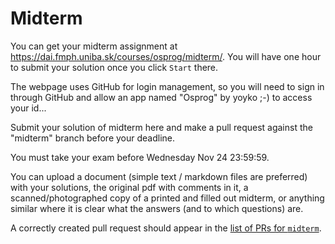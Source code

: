 Midterm
=======

You can get your midterm assignment at https://dai.fmph.uniba.sk/courses/osprog/midterm/.
You will have one hour to submit your solution once you click `Start` there.

The webpage uses GitHub for login management, so you will need to sign in
through GitHub and allow an app named "Osprog" by yoyko ;-) to access your
id...

Submit your solution of midterm here and make a pull request against the
"midterm" branch before your deadline.

You must take your exam before Wednesday Nov 24 23:59:59.

You can upload a document (simple text / markdown files are preferred) with
your solutions, the original pdf with comments in it, a scanned/photographed
copy of a printed and filled out midterm, or anything similar where it is clear
what the answers (and to which questions) are.

A correctly created pull request should appear in the
[list of PRs for `midterm`](https://github.com/pulls?utf8=%E2%9C%93&q=is%3Aopen+is%3Apr+user%3AFMFI-UK-2-AIN-118+base%3Amidterm).
